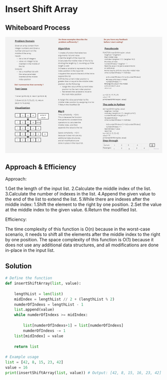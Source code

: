 # Insert Shift Array

## Whiteboard Process
![WhiteboardWorkflow01](../img/whiteboard%20array-insert-shift.jpg)

## Approach & Efficiency
Approach:

1.Get the length of the input list.
2.Calculate the middle index of the list.
3.Calculate the number of indexes in the list.
4.Append the given value to the end of the list to extend the list.
5.While there are indexes after the middle index:
  1.Shift the element to the right by one position.
  2.Set the value at the middle index to the given value.
6.Return the modified list.

Efficiency:

The time complexity of this function is O(n) because in the worst-case scenario, it needs to shift all the elements after the middle index to the right by one position.
The space complexity of this function is O(1) because it does not use any additional data structures, and all modifications are done in-place in the input list.

## Solution
```python
# Define the function
def insertShiftArray(list, value):

    lengthList = len(list)
    midIndex = lengthList // 2 + (lengthList % 2)
    numderOfIndexs = lengthList - 1
    list.append(value)
    while numderOfIndexs >= midIndex:
        
        list[numderOfIndexs+1] = list[numderOfIndexs]
        numderOfIndexs -= 1
    list[midIndex] = value

    return list

# Example usage
list = [42, 8, 15, 23, 42]
value = 16
print(insertShiftArray(list, value)) # Output: [42, 8, 15, 16, 23, 42]
```
